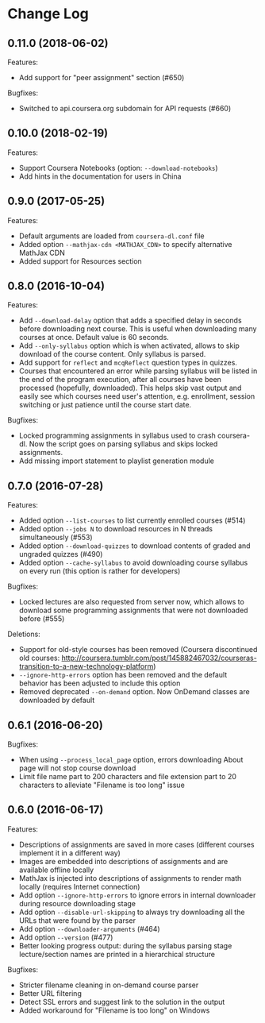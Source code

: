 # Change Log

## 0.11.0 (2018-06-02)

Features:
  - Add support for "peer assignment" section (#650)

Bugfixes:
  - Switched to api.coursera.org subdomain for API requests (#660)


## 0.10.0 (2018-02-19)

Features:
  - Support Coursera Notebooks (option: `--download-notebooks`)
  - Add hints in the documentation for users in China

## 0.9.0 (2017-05-25)

Features:
  - Default arguments are loaded from `coursera-dl.conf` file
  - Added option `--mathjax-cdn <MATHJAX_CDN>` to specify alternative MathJax CDN
  - Added support for Resources section

## 0.8.0 (2016-10-04)

Features:
  - Add `--download-delay` option that adds a specified delay in seconds
    before downloading next course. This is useful when downloading many
    courses at once. Default value is 60 seconds.
  - Add `--only-syllabus` option which is when activated, allows to skip
    download of the course content. Only syllabus is parsed.
  - Add support for `reflect` and `mcqReflect` question types in quizzes.
  - Courses that encountered an error while parsing syllabus will be listed
    in the end of the program execution, after all courses have been
    processed (hopefully, downloaded). This helps skip vast output and easily
    see which courses need user's attention, e.g. enrollment, session
    switching or just patience until the course start date.

Bugfixes:
  - Locked programming assignments in syllabus used to crash coursera-dl.
    Now the script goes on parsing syllabus and skips locked assignments.
  - Add missing import statement to playlist generation module

## 0.7.0 (2016-07-28)

Features:
  - Added option `--list-courses` to list currently enrolled courses (#514)
  - Added option `--jobs N` to download resources in N threads simultaneously (#553)
  - Added option `--download-quizzes` to download contents of graded and
    ungraded quizzes (#490)
  - Added option `--cache-syllabus` to avoid downloading course syllabus on
    every run (this option is rather for developers)

Bugfixes:
  - Locked lectures are also requested from server now, which allows to
    download some programming assignments that were not downloaded before (#555)

Deletions:
  - Support for old-style courses has been removed (Coursera discontinued old courses:
    http://coursera.tumblr.com/post/145882467032/courseras-transition-to-a-new-technology-platform)
  - `--ignore-http-errors` option has been removed and the default behavior
    has been adjusted to include this option
  - Removed deprecated `--on-demand` option. Now OnDemand classes are downloaded
    by default

## 0.6.1 (2016-06-20)

Bugfixes:
  - When using `--process_local_page` option, errors downloading About
    page will not stop course download
  - Limit file name part to 200 characters and file extension part to 20
    characters to alleviate "Filename is too long" issue

## 0.6.0 (2016-06-17)

Features:
  - Descriptions of assignments are saved in more cases (different courses
    implement it in a different way)
  - Images are embedded into descriptions of assignments and are available
    offline locally
  - MathJax is injected into descriptions of assignments to render math
    locally (requires Internet connection)
  - Add option `--ignore-http-errors` to ignore errors in internal
    downloader during resource downloading stage
  - Add option `--disable-url-skipping` to always try downloading
    all the URLs that were found by the parser
  - Add option `--downloader-arguments` (#464)
  - Add option `--version` (#477)
  - Better looking progress output: during the syllabus parsing stage
    lecture/section names are printed in a hierarchical structure

Bugfixes:
  - Stricter filename cleaning in on-demand course parser
  - Better URL filtering
  - Detect SSL errors and suggest link to the solution in the output
  - Added workaround for "Filename is too long" on Windows
